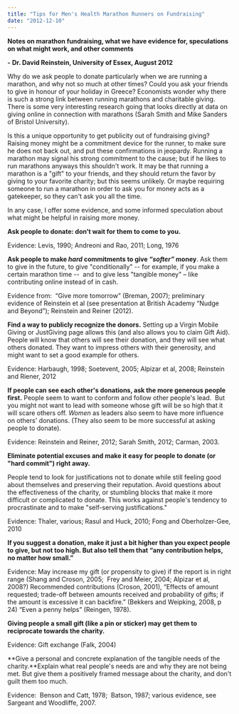 ```yaml
---
title: "Tips for Men's Health Marathon Runners on Fundraising"
date: "2012-12-10"
---
```


**Notes on marathon fundraising, what we have evidence for, speculations on what might work, and other comments**

**\-** **Dr. David Reinstein, University of Essex, August 2012**

 

Why do we ask people to donate particularly when we are running a marathon, and why not so much at other times? Could you ask your friends to give in honour of your holiday in Greece? Economists wonder why there is such a strong link between running marathons and charitable giving. There is some very interesting research going that looks directly at data on giving online in connection with marathons (Sarah Smith and Mike Sanders of Bristol University).

Is this a unique opportunity to get publicity out of fundraising giving? Raising money might be a commitment device for the runner, to make sure he does not back out, and put these confirmations in jeopardy. Running a marathon may signal his strong commitment to the cause; but if he likes to run marathons anyways this shouldn't work. It may be that running a marathon is a "gift" to your friends, and they should return the favor by giving to your favorite charity; but this seems unlikely. Or maybe requiring someone to run a marathon in order to ask you for money acts as a gatekeeper, so they can't ask you all the time.

In any case, I offer some evidence, and some informed speculation about what might be helpful in raising more money.

 

**Ask people to donate: don’t wait for them to come to you.** 

Evidence: Levis, 1990; Andreoni and Rao, 2011; Long, 1976

 

**Ask people to make _hard_ commitments to give _“softer”_ money**. Ask them to give in the future, to give "conditionally" -- for example, if you make a certain marathon time --  and to give less "tangible money" – like contributing online instead of in cash.

Evidence from:  “Give more tomorrow” (Breman, 2007); preliminary evidence of Reinstein et al (see presentation at British Academy “Nudge and Beyond”); Reinstein and Reiner (2012).

**Find a way to publicly recognize the donors.** Setting up a Virgin Mobile Giving or JustGiving page allows this (and also allows you to claim Gift Aid). People will know that others will see their donation, and they will see what others donated. They want to impress others with their generosity, and might want to set a good example for others.

Evidence: Harbaugh, 1998; Soetevent, 2005; Alpizar et al, 2008; Reinstein and Riener, 2012

**If people can see each other's donations, ask the more generous people first.** People seem to want to conform and follow other people's lead.  But you might not want to lead with someone whose gift will be so high that it will scare others off. _Women_ as leaders also seem to have more influence on others' donations. (They also seem to be more successful at asking people to donate).

Evidence: Reinstein and Reiner, 2012; Sarah Smith, 2012; Carman, 2003.

 

**Eliminate potential excuses and make it easy for people to donate (or "hard commit") right away.**

People tend to look for justifications not to donate while still feeling good about themselves and preserving their reputation. Avoid questions about the effectiveness of the charity, or stumbling blocks that make it more difficult or complicated to donate. This works against people's tendency to procrastinate and to make "self-serving justifications."

Evidence: Thaler, various; Rasul and Huck, 2010; Fong and Oberholzer-Gee, 2010

**If you suggest a donation, make it just a bit higher than you expect people to give, but not too high. But also tell them that “any contribution helps, no matter how small.”**

Evidence: May increase my gift (or propensity to give) if the report is in right range (Shang and Croson, 2005;  Frey and Meier, 2004; Alpizar et al, 2008?) Recommended contributions (Croson, 2001), “Effects of amount requested; trade-off between amounts received and probability of gifts; if the amount is excessive it can backfire.” (Bekkers and Weipking, 2008, p 24) “Even a penny helps” (Reingen, 1978).

**Giving people a small gift (like a pin or sticker) may get them to reciprocate towards the charity.**

Evidence: Gift exchange (Falk, 2004)

**Give a personal and concrete explanation of the tangible needs of the charity.**Explain what real people's needs are and why they are not being met. But give them a positively framed message about the charity, and don't guilt them too much.

Evidence:  Benson and Catt, 1978;  Batson, 1987; various evidence, see Sargeant and Woodliffe, 2007.
